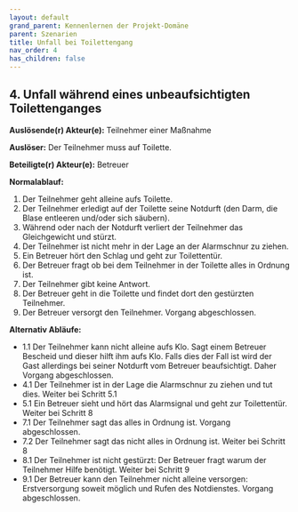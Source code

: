 ```yaml
---
layout: default
grand_parent: Kennenlernen der Projekt-Domäne
parent: Szenarien
title: Unfall bei Toilettengang
nav_order: 4 
has_children: false
---
```


## 4. Unfall während eines unbeaufsichtigten Toilettenganges 

**Auslösende(r) Akteur(e):**   Teilnehmer einer Maßnahme

**Auslöser:** Der Teilnehmer muss auf Toilette.

**Beteiligte(r) Akteur(e):**   Betreuer 

**Normalablauf:**
1. Der Teilnehmer geht alleine aufs Toilette.
2. Der Teilnehmer erledigt auf der Toilette seine Notdurft (den Darm, die Blase entleeren und/oder sich säubern).
3. Während oder nach der Notdurft verliert der Teilnehmer das Gleichgewicht und stürzt.
4. Der Teilnehmer ist nicht mehr in der Lage an der Alarmschnur zu ziehen. 
5. Ein Betreuer hört den Schlag und geht zur Toilettentür.
6. Der Betreuer fragt ob bei dem Teilnehmer in der Toilette alles in Ordnung ist.
7. Der Teilnehmer gibt keine Antwort. 
8. Der Betreuer geht in die Toilette und findet dort den gestürzten Teilnehmer.
9. Der Betreuer versorgt den Teilnehmer. Vorgang abgeschlossen.

**Alternativ Abläufe:**
* 1.1 Der Teilnehmer kann nicht alleine aufs Klo. Sagt einem Betreuer Bescheid und dieser hilft ihm aufs Klo. Falls dies der Fall ist wird der Gast allerdings bei seiner Notdurft vom Betreuer beaufsichtigt. Daher Vorgang abgeschlossen.
* 4.1 Der Teilnehmer ist in der Lage die Alarmschnur zu ziehen und tut dies. Weiter bei Schritt 5.1
* 5.1 Ein Betreuer sieht und hört das Alarmsignal und geht zur Toilettentür. Weiter bei Schritt 8
* 7.1 Der Teilnehmer sagt das alles in Ordnung ist. Vorgang abgeschlossen.
* 7.2 Der Teilnehmer sagt das nicht alles in Ordnung ist. Weiter bei Schritt 8
* 8.1 Der Teilnehmer ist nicht gestürzt: Der Betreuer fragt warum der Teilnehmer Hilfe benötigt. Weiter bei Schritt 9 
* 9.1 Der Betreuer kann den Teilnehmer nicht alleine versorgen: Erstversorgung soweit möglich und Rufen des Notdienstes. Vorgang abgeschlossen.  